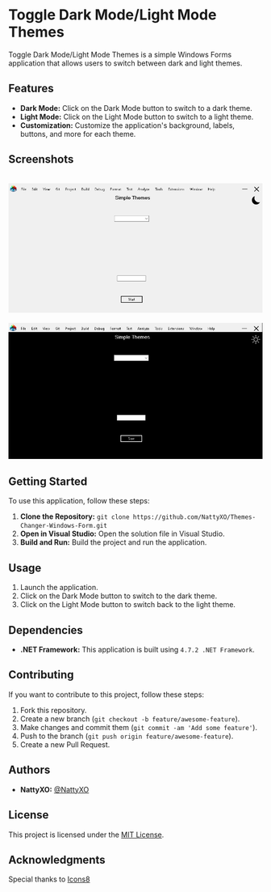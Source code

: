 # Toggle Dark Mode/Light Mode Themes

Toggle Dark Mode/Light Mode Themes is a simple Windows Forms application that allows users to switch between dark and light themes.

## Features

- **Dark Mode:** Click on the Dark Mode button to switch to a dark theme.
- **Light Mode:** Click on the Light Mode button to switch to a light theme.
- **Customization:** Customize the application's background, labels, buttons, and more for each theme.

## Screenshots

<br>
<div align="center">
    <img src="https://github.com/NattyXO/Themes-Changer-Windows-Form/blob/main/UI1.png" width="600" />
</div>
<br>
<div align="center">
    <img src="https://github.com/NattyXO/Themes-Changer-Windows-Form/blob/main/UI2.png" width="600" />
</div>

## Getting Started

To use this application, follow these steps:

1. **Clone the Repository:** `git clone https://github.com/NattyXO/Themes-Changer-Windows-Form.git`
2. **Open in Visual Studio:** Open the solution file in Visual Studio.
3. **Build and Run:** Build the project and run the application.

## Usage

1. Launch the application.
2. Click on the Dark Mode button to switch to the dark theme.
3. Click on the Light Mode button to switch back to the light theme.

## Dependencies

- **.NET Framework:** This application is built using `4.7.2 .NET Framework`.

## Contributing

If you want to contribute to this project, follow these steps:

1. Fork this repository.
2. Create a new branch (`git checkout -b feature/awesome-feature`).
3. Make changes and commit them (`git commit -am 'Add some feature'`).
4. Push to the branch (`git push origin feature/awesome-feature`).
5. Create a new Pull Request.

## Authors

- **NattyXO:** [@NattyXO](https://github.com/NattyXO)

## License

This project is licensed under the [MIT License](LICENSE).

## Acknowledgments

Special thanks to [Icons8](https://icons8.com/)
